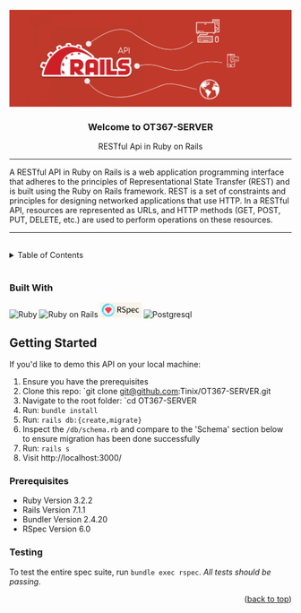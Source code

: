 <!-- ReadMe -->
<a id="readme-top"></a>


<img src=".github/img/api_rails.png" alt="Rails Header">

<h3 align="center">Welcome to OT367-SERVER</h3>
  <p align="center">
    RESTful Api in Ruby on Rails
    <hr>
    A RESTful API in Ruby on Rails is a web application programming interface that adheres to the principles of Representational State Transfer (REST) and is built using the Ruby on Rails framework. REST is a set of constraints and principles for designing networked applications that use HTTP. In a RESTful API, resources are represented as URLs, and HTTP methods (GET, POST, PUT, DELETE, etc.) are used to perform operations on these resources.
  </p>
</div>
<hr>
<br>

<!-- TABLE OF CONTENTS -->
<details>
  <summary>Table of Contents</summary>
  <ol>
    <li>
      <a href="#about-the-project">About The Project</a>
      <ul>
        <li><a href="#built-with">Built With</a></li>
      </ul>
    </li>
    <li>
      <a href="#getting-started">Getting Started</a>
      <ul>
        <li><a href="#prerequisites">Prerequisites</a></li>
        <li><a href="#schema">Schema</a></li>
        <li><a href="#testing">Testing</a></li>
      </ul>
    </li>
    <li><a href="#endpoints">Endpoints</a></li>
    <li><a href="#apis">APIs Used</a></li>
    <li><a href="#technologies">Other Technologies Used</a></li>
    <li><a href="#contact">Contributors</a></li>
    <li><a href="#refactor">Future Iterations</a></li>
  </ol>
</details>
<br>

### Built With

![Ruby](https://img.shields.io/badge/Ruby-CC342D?style=for-the-badge&logo=ruby&logoColor=white)
![Ruby on Rails](https://img.shields.io/badge/Ruby_on_Rails-CC0000?style=for-the-badge&logo=ruby-on-rails&logoColor=white)
<img src=".github/img/rspec_badge.png" alt="Rspec Badge" height="27">
![Postgresql](https://img.shields.io/badge/PostgreSQL-316192?style=for-the-badge&logo=postgresql&logoColor=white)



<!-- GETTING STARTED -->
## Getting Started

If you'd like to demo this API on your local machine:
1. Ensure you have the prerequisites
2. Clone this repo: `git clone git@github.com:Tinix/OT367-SERVER.git
3. Navigate to the root folder: `cd OT367-SERVER
4. Run: `bundle install`
5. Run: `rails db:{create,migrate}`
6. Inspect the `/db/schema.rb` and compare to the 'Schema' section below to ensure migration has been done successfully
7. Run: `rails s`
8. Visit http://localhost:3000/

<!-- Prerequisites -->
### Prerequisites

- Ruby Version 3.2.2
- Rails Version 7.1.1
- Bundler Version 2.4.20
- RSpec Version 6.0


<!-- Testing -->
### Testing
To test the entire spec suite, run `bundle exec rspec`.
*All tests should be passing.*


<p align="right">(<a href="#readme-top">back to top</a>)</p>

